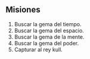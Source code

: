 ## Misiones

1. Buscar la gema del tiempo.
2. Buscar la gema del espacio.
3. Buscar la gema de la mente.
4. Buscar la gema del poder.
5. Capturar al rey kull.
